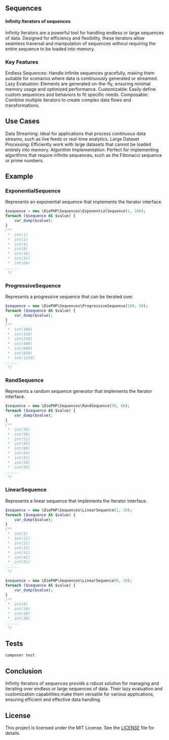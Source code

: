 ## Sequences 
#### Infinity Iterators of sequences
Infinity Iterators are a powerful tool for handling endless or large sequences of data. Designed for efficiency and flexibility, these iterators allow seamless traversal and manipulation of sequences without requiring the entire sequence to be loaded into memory.

### Key Features
Endless Sequences: Handle infinite sequences gracefully, making them suitable for scenarios where data is continuously generated or streamed.
Lazy Evaluation: Elements are generated on-the-fly, ensuring minimal memory usage and optimized performance.
Customizable: Easily define custom sequences and behaviors to fit specific needs.
Composable: Combine multiple iterators to create complex data flows and transformations.

## Use Cases
Data Streaming: Ideal for applications that process continuous data streams, such as live feeds or real-time analytics.
Large Dataset Processing: Efficiently work with large datasets that cannot be loaded entirely into memory.
Algorithm Implementation: Perfect for implementing algorithms that require infinite sequences, such as the Fibonacci sequence or prime numbers.

## Example

### ExponentialSequence
Represents an exponential sequence that implements the Iterator interface.
```php
$sequence = new \DiePHP\Sequences\ExponentialSequence(1, 100);
foreach ($sequence AS $value) {
    var_dump($value);
}
/**
 *  int(1)
 *  int(2)
 *  int(4)
 *  int(8)
 *  int(16)
 *  int(32)
 *  int(64)
......
 */
```

### ProgressiveSequence
Represents a progressive sequence that can be iterated over.
```php
$sequence = new \DiePHP\Sequences\ProgressiveSequence(100, 50);
foreach ($sequence AS $value) {
    var_dump($value);
}
/**
 *  int(100)
 *  int(150)
 *  int(250)
 *  int(400)
 *  int(600)
 *  int(850)
 *  int(1150)
......
 */
```
### RandSequence
Represents a random sequence generator that implements the Iterator interface.
```php
$sequence = new \DiePHP\Sequences\RandSequence(50, 60);
foreach ($sequence AS $value) {
    var_dump($value);
}
/**
 *  int(55)
 *  int(58)
 *  int(51)
 *  int(55)
 *  int(60)
 *  int(54)
 *  int(51)
 *  int(50)
 *  int(55)
......
 */
```

### LinearSequence
Represents a linear sequence that implements the Iterator interface.
```php
$sequence = new \DiePHP\Sequences\LinearSequence(1, 10);
foreach ($sequence AS $value) {
    var_dump($value);
}
/**
 *  int(1)
 *  int(11)
 *  int(21)
 *  int(31)
 *  int(41)
 *  int(41)
 *  int(51)
......
 */
```
```php
$sequence = new \DiePHP\Sequences\LinearSequence(0, 10);
foreach ($sequence AS $value) {
    var_dump($value);
}
/**
 *  int(0)
 *  int(10)
 *  int(20)
 *  int(30)
......
 */
```

## Tests
```bash
composer test
```

## Conclusion
Infinity Iterators of sequences provide a robust solution for managing and iterating over endless or large sequences of data. Their lazy evaluation and customization capabilities make them versatile for various applications, ensuring efficient and effective data handling.

## License

This project is licensed under the MIT License. See the [LICENSE](LICENSE) file for details.

